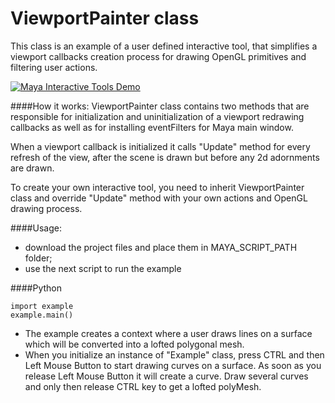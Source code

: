 # ViewportPainter class

This class is an example of a user defined interactive tool, that simplifies a viewport callbacks creation process for drawing OpenGL primitives and filtering user actions.

[![Maya Interactive Tools Demo](https://i.gyazo.com/2beaf7ddd6cb7acaf5181e58efc610db.png)](https://vimeo.com/168770171 "Maya Interactive Tools Demo - Click to Watch!")

####How it works:
ViewportPainter class contains two methods that are responsible for initialization and uninitialization of a viewport redrawing callbacks as well as for installing eventFilters for Maya main window. 

When a viewport callback is initialized it calls "Update" method for every refresh of the view, after the scene is drawn but before any 2d adornments are drawn.

To create your own interactive tool, you need to inherit ViewportPainter class and override "Update" method with your own actions and OpenGL drawing process. 

####Usage:
- download the project files and place them in MAYA_SCRIPT_PATH folder;
- use the next script to run the example

####Python
```
import example
example.main()
```
- The example creates a context where a user draws lines on a surface which will be converted into a lofted polygonal mesh.
- When you initialize an instance of "Example" class, press CTRL and then Left Mouse Button to start drawing curves on a surface. As soon as you release Left Mouse Button it will create a curve. Draw several curves and only then release CTRL key to get a lofted polyMesh.


